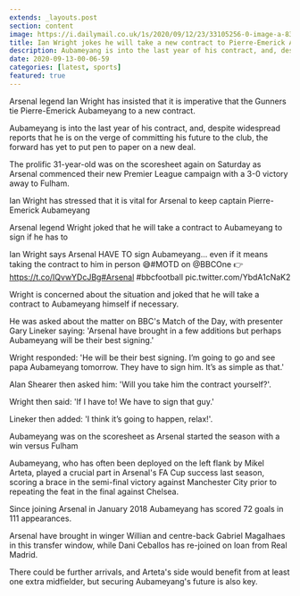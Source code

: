 ```yaml
---
extends: _layouts.post
section: content
image: https://i.dailymail.co.uk/1s/2020/09/12/23/33105256-0-image-a-83_1599950909443.jpg 
title: Ian Wright jokes he will take a new contract to Pierre-Emerick Aubameyang in person 
description: Aubameyang is into the last year of his contract, and, despite widespread reports that he is on the verge of committing his future to the club, the forward has yet to put pen to paper on a new deal. 
date: 2020-09-13-00-06-59 
categories: [latest, sports] 
featured: true 
--- 
```

Arsenal legend Ian Wright has insisted that it is imperative that the Gunners tie Pierre-Emerick Aubameyang to a new contract.

Aubameyang is into the last year of his contract, and, despite widespread reports that he is on the verge of committing his future to the club, the forward has yet to put pen to paper on a new deal.

The prolific 31-year-old was on the scoresheet again on Saturday as Arsenal commenced their new Premier League campaign with a 3-0 victory away to Fulham.

Ian Wright has stressed that it is vital for Arsenal to keep captain Pierre-Emerick Aubameyang

Arsenal legend Wright joked that he will take a contract to Aubameyang to sign if he has to 

Ian Wright says Arsenal HAVE TO sign Aubameyang... even if it means taking the contract to him in person 😅#MOTD on @BBCOne 👉 https://t.co/IQvwYDcJBg#Arsenal #bbcfootball pic.twitter.com/YbdA1cNaK2

Wright is concerned about the situation and joked that he will take a contract to Aubameyang himself if necessary.

He was asked about the matter on BBC's Match of the Day, with presenter Gary Lineker saying: 'Arsenal have brought in a few additions but perhaps Aubameyang will be their best signing.'

Wright responded: 'He will be their best signing. I’m going to go and see papa Aubameyang tomorrow. They have to sign him. It’s as simple as that.'

Alan Shearer then asked him: 'Will you take him the contract yourself?'.

Wright then said: 'If I have to! We have to sign that guy.'

Lineker then added: 'I think it’s going to happen, relax!'.

Aubameyang was on the scoresheet as Arsenal started the season with a win versus Fulham

Aubameyang, who has often been deployed on the left flank by Mikel Arteta, played a crucial part in Arsenal's FA Cup success last season, scoring a brace in the semi-final victory against Manchester City prior to repeating the feat in the final against Chelsea.

Since joining Arsenal in January 2018 Aubameyang has scored 72 goals in 111 appearances.

Arsenal have brought in winger Willian and centre-back Gabriel Magalhaes in this transfer window, while Dani Ceballos has re-joined on loan from Real Madrid.

There could be further arrivals, and Arteta's side would benefit from at least one extra midfielder, but securing Aubameyang's future is also key.  


